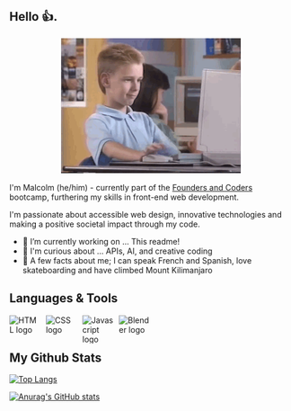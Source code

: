 ## Hello 👍.

<p align="center">
<img src="https://github.com/malcolmwilson8/malcolmwilson8/blob/main/thumbs-up.gif">
</p>

I'm Malcolm (he/him) - currently part of the [Founders and Coders](https://learn.foundersandcoders.com/) bootcamp, furthering my skills in front-end web development.

I'm passionate about accessible web design, innovative technologies and making a positive societal impact through my code.

- 🔭 I’m currently working on ... This readme!
- 🌠 I'm curious about ... APIs, AI, and creative coding
- 🌄 A few facts about me; I can speak French and Spanish, love skateboarding and have climbed Mount Kilimanjaro

## Languages & Tools

<img align="left" width="55px" height="50px" alt="HTML logo" style="padding-right:10px;" src="https://cdn-icons-png.flaticon.com/512/732/732212.png"/> 
<img align="left" width="55px" height="50px" alt="CSS logo" style="padding-right:10px;" src="https://upload.wikimedia.org/wikipedia/commons/thumb/6/62/CSS3_logo.svg/2048px-CSS3_logo.svg.png"/>
<img align="left" width="55px" height="50px" alt="Javascript logo" style="padding-right:10px;" src="https://cdn.worldvectorlogo.com/logos/javascript-1.svg"/>
<img align="left" width="55px" height="50px" alt="Blender logo" style="padding-right:10px;" src="https://upload.wikimedia.org/wikipedia/commons/thumb/0/0c/Blender_logo_no_text.svg/2503px-Blender_logo_no_text.svg.png"/>
<br /> <br />

## My Github Stats

[![Top Langs](https://github-readme-stats.vercel.app/api/top-langs/?username=malcolmwilson8&theme=dark)](https://github.com/malcolmwilson8/github-readme-stats)

[![Anurag's GitHub stats](https://github-readme-stats.vercel.app/api?username=malcolmwilson8&theme=dark)](https://github.com/malcolmwilson8/github-readme-stats)


